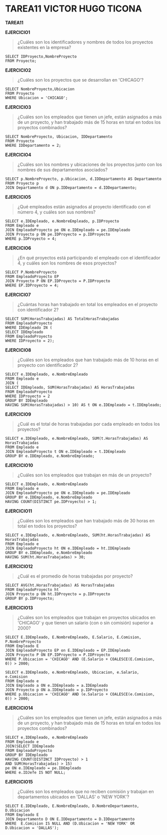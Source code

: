 # TAREA11 VICTOR HUGO TICONA
**TAREA11**

	
**EJERCICIO1**
>¿Cuáles son los identificadores y nombres de todos los proyectos existentes en la empresa?
```
SELECT IDProyecto,NombreProyecto
FROM Proyecto;
```
	
**EJERCICIO2**
>¿Cuáles son los proyectos que se desarrollan en 'CHICAGO'?
```
SELECT NombreProyecto,Ubicacion
FROM Proyecto
WHERE Ubicacion = 'CHICAGO';
```
	
**EJERCICIO3**
>¿Cuáles son los empleados que tienen un jefe, están asignados a más de un proyecto, y han trabajado más de 15 horas en total en todos los proyectos combinados?
```
SELECT NombreProyecto, Ubicacion, IDDepartamento
FROM Proyecto
WHERE IDDepartamento = 2;
```
	
**EJERCICIO4**
>¿Cuáles son los nombres y ubicaciones de los proyectos junto con los nombres de sus departamentos asociados?
```
SELECT p.NombreProyecto, p.Ubicacion, d.IDDepartamento AS Departamento
FROM Proyecto p
JOIN Departamento d ON p.IDDepartamento = d.IDDepartamento;
```
	
**EJERCICIO5**
>¿Qué empleados están asignados al proyecto identificado con el número 4, y cuáles son sus nombres?
```
SELECT e.IDEmpleado, e.NombreEmpleado, p.IDProyecto
FROM Empleado e
JOIN EmpleadoProyecto pe ON e.IDEmpleado = pe.IDEmpleado
JOIN Proyecto p ON pe.IDProyecto = p.IDProyecto
WHERE p.IDProyecto = 4;
```
**EJERCICIO6**
>¿En qué proyectos está participando el empleado con el identificador 4, y cuáles son los nombres de esos proyectos?
```
SELECT P.NombreProyecto
FROM EmpleadoProyecto EP
JOIN Proyecto P ON EP.IDProyecto = P.IDProyecto
WHERE EP.IDProyecto = 4;
```
**EJERCICIO7**
>¿Cuántas horas han trabajado en total los empleados en el proyecto con identificador 2?
```
SELECT SUM(HorasTrabajadas) AS TotalHorasTrabajadas
FROM EmpleadoProyecto
WHERE IDEmpleado IN (
SELECT IDEmpleado
FROM EmpleadoProyecto
WHERE IDProyecto = 2);
```
**EJERCICIO8**
>¿Cuáles son los empleados que han trabajado más de 10 horas en el proyecto con identificador 2?
```
SELECT e.IDEmpleado, e.NombreEmpleado
FROM Empleado e
JOIN (
SELECT IDEmpleado, SUM(HorasTrabajadas) AS HorasTrabajadas
FROM EmpleadoProyecto
WHERE IDProyecto = 2
GROUP BY IDEmpleado
HAVING SUM(HorasTrabajadas) > 10) AS t ON e.IDEmpleado = t.IDEmpleado;
```

**EJERCICIO9**
>¿Cuál es el total de horas trabajadas por cada empleado en todos los proyectos?
```
SELECT e.IDEmpleado, e.NombreEmpleado, SUM(t.HorasTrabajadas) AS HorasTrabajadas
FROM Empleado e
JOIN EmpleadoProyecto t ON e.IDEmpleado = t.IDEmpleado
GROUP BY e.IDEmpleado, e.NombreEmpleado;
```
**EJERCICIO10**
>¿Cuáles son los empleados que trabajan en más de un proyecto?
```
SELECT e.IDEmpleado, e.NombreEmpleado
FROM Empleado e
JOIN EmpleadoProyecto pe ON e.IDEmpleado = pe.IDEmpleado
GROUP BY e.IDEmpleado, e.NombreEmpleado
HAVING COUNT(DISTINCT pe.IDProyecto) > 1;
```
**EJERCICIO11**
>¿Cuáles son los empleados que han trabajado más de 30 horas en total en todos los proyectos?
```
SELECT e.IDEmpleado, e.NombreEmpleado, SUM(ht.HorasTrabajadas) AS HorasTrabajadas
FROM Empleado e
JOIN EmpleadoProyecto ht ON e.IDEmpleado = ht.IDEmpleado
GROUP BY e.IDEmpleado, e.NombreEmpleado
HAVING SUM(ht.HorasTrabajadas) > 30;
```
**EJERCICIO12**
>¿Cuál es el promedio de horas trabajadas por proyecto?
```
SELECT AVG(ht.HorasTrabajadas) AS HorasTrabajadas
FROM EmpleadoProyecto ht
JOIN Proyecto p ON ht.IDProyecto = p.IDProyecto
GROUP BY p.IDProyecto;
```
**EJERCICIO13**
>¿Cuáles son los empleados que trabajan en proyectos ubicados en 'CHICAGO' y que tienen un salario (con o sin comisión) superior a 2000?
```
SELECT E.IDEmpleado, E.NombreEmpleado, E.Salario, E.Comision, P.NombreProyecto
FROM Empleado E
JOIN EmpleadoProyecto EP on E.IDEmpleado = EP.IDEmpleado
JOIN Proyecto P ON EP.IDProyecto = P.IDProyecto
WHERE P.Ubicacion = 'CHICAGO' AND (E.Salario + COALESCE(E.Comision, 0)) > 2000;
```

```
SELECT e.IDEmpleado, e.NombreEmpleado, Ubicacion, e.Salario, e.Comision
FROM Empleado e
JOIN Empleado a ON e.IDEmpleado = a.IDEmpleado
JOIN Proyecto p ON a.IDEmpleado = p.IDProyecto
WHERE p.Ubicacion = 'CHICAGO' AND (e.Salario + COALESCE(e.Comision, 0)) > 2000;
```
**EJERCICIO14**
>¿Cuáles son los empleados que tienen un jefe, están asignados a más de un proyecto, y han trabajado más de 15 horas en total en todos los proyectos combinados?
```
SELECT e.IDEmpleado, e.NombreEmpleado
FROM Empleado e
JOIN(SELECT IDEmpleado
FROM EmpleadoProyecto
GROUP BY IDEmpleado
HAVING COUNT(DISTINCT IDProyecto) > 1
AND SUM(HorasTrabajadas) > 15)
pe ON e.IDEmpleado = pe.IDEmpleado
WHERE e.IDJefe IS NOT NULL;
```

**EJERCICIO15**
>¿Cuáles son los empleados que no reciben comisión y trabajan en departamentos ubicados en 'DALLAS' o 'NEW YORK'?
```
SELECT E.IDEmpleado, E.NombreEmpleado, D.NombreDepartamento, D.Ubicacion
FROM Empleado E
JOIN Departamento D ON E.IDDepartamento = D.IDDepartamento
WHERE  E.Comision IS NULL AND (D.Ubicacion = 'NEW YORK' OR D.Ubicacion = 'DALLAS');
```
